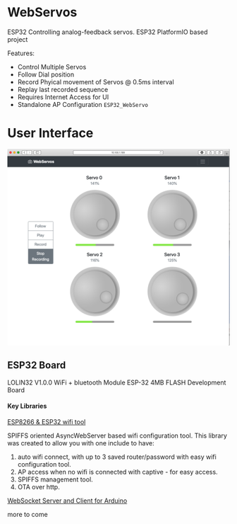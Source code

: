 # WebServos
ESP32 Controlling analog-feedback servos.
ESP32 PlatformIO based project

Features:
* Control Multiple Servos
* Follow Dial position
* Record Phyical movement of Servos @ 0.5ms interval
* Replay last recorded sequence
* Requires Internet Access for UI
* Standalone AP Configuration `ESP32_WebServo` 

# User Interface
![ScreenShot](./UI.png)

## ESP32 Board
LOLIN32 V1.0.0 WiFi + bluetooth Module ESP-32 4MB FLASH Development Board

#### Key Libraries

[ESP8266 & ESP32 wifi tool](https://github.com/oferzv/wifiTool)

SPIFFS oriented AsyncWebServer based wifi configuration tool.  This library was created to allow you with one include to have:

1. auto wifi connect, with up to 3 saved router/password with easy wifi configuration tool.
2. AP access when no wifi is connected with captive - for easy access.
3. SPIFFS management tool.
4. OTA over http.

[WebSocket Server and Client for Arduino](https://github.com/Links2004/arduinoWebSockets)

more to come

